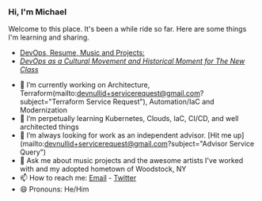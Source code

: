 ### Hi, I'm Michael

Welcome to this place. It's been a while ride so far. Here are some things I'm learning and sharing.
* [DevOps, Resume, Music and Projects:](https://michaelcolletti.github.io/project-newjam/)
* [*DevOps as a Cultural Movement and Historical Moment for The New Class*](https://michaelcolletti.github.io/devops-writings)
<!--
**michaelcolletti/michaelcolletti** is a ✨ _special_ ✨ repository because its `README.md` (this file) appears on your GitHub profile.

Here are some ideas to get you started:
-->

- 🔭 I’m currently working on Architecture, Terraform(mailto:devnullid+servicerequest@gmail.com?subject="Terraform Service Request"), Automation/IaC and Modernization
- 🌱 I’m perpetually learning Kubernetes, Clouds, IaC, CI/CD, and well architected things
- 👯 I’m always looking for work as an independent advisor. [Hit me up](mailto:devnullid+servicerequest@gmail.com?subject="Advisor Service Query")
- 💬 Ask me about music projects and the awesome artists I've worked with and my adopted hometown of Woodstock, NY
- 📫 How to reach me: [Email](mailto:devnullid+gitmail@gmail.com)  -  [Twitter](https://twitter.com/devnullid)
- 😄 Pronouns: He/Him


<!--
- ⚡ Fun fact: 
-->
